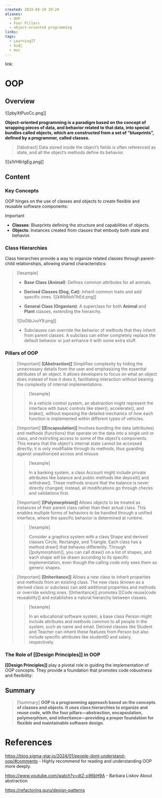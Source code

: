 ```yaml
---
created: 2024-04-19 19:24
aliases:
  - OOP
  - Four Pillars
  - object-oriented programming
links: 
tags:
  - LearningIT
  - bud🌿
  - moc
---
```

link:

# OOP

## Overview

![[pbyXtPuoCc.png]]

**Object-oriented programming is a paradigm based on the concept of wrapping pieces of data, and behavior related to that data, into special bundles called objects, which are constructed from a set of “blueprints”, defined by a programmer, called classes.**

> [!abstract]
>  Data stored inside the object’s fields is often referenced as state, and all the object’s methods define its behavior.

![[sIVH6rlgEg.png]]

## Content

### Key Concepts

OOP hinges on the use of classes and objects to create flexible and reusable software components:

> [!important]
> 
> - **Classes**: Blueprints defining the structure and capabilities of objects.
> - **Objects**: Instances created from classes that embody both state and behavior.

### Class Hierarchies

Class hierarchies provide a way to organize related classes through parent-child relationships, allowing shared characteristics:

> [!example]
> 
> - **Base Class (Animal)**: Defines common attributes for all animals.
> - **Derived Classes (Dog, Cat)**: Inherit common traits and add specific ones.
> ![[kWbNoV1hEd.png]]
> 
> - **General Class (Organism)**: A superclass for both **Animal** and **Plant** classes, extending the hierarchy.
> 
> ![[loGtbJvoY9.png]]
> 
> - Subclasses can override the behavior of methods that they inherit from parent classes. A subclass can either completely replace the default behavior or just enhance it with some extra stuff.

### Pillars of OOP

> [!important] **[[Abstraction]]**
> Simplifies complexity by hiding the unnecessary details from the user and emphasizing the essential attributes of an object. It allows developers to focus on what an object does instead of how it does it, facilitating interaction without bearing the complexity of internal implementations.
> >[!example] 
> >
> > In a vehicle control system, an abstraction might represent the interface with basic controls like steer(), accelerate(), and brake(), without exposing the detailed mechanics of how each function is implemented within different types of vehicles.

> [!important] **[[Encapsulation]]** 
> Involves bundling the data (attributes) and methods (functions) that operate on the data into a single unit or class, and restricting access to some of the object’s components. This means that the object's internal state cannot be accessed directly; it is only modifiable through its methods, thus guarding against unauthorized access and misuse.
>> [!example] 
>> 
>>  In a banking system, a class Account might include private attributes like balance and public methods like deposit() and withdraw(). These methods ensure that the balance is never directly changed; instead, all modifications go through checks and validations first.

> [!important] **[[Polymorphism]]** 
> Allows objects to be treated as instances of their parent class rather than their actual class. This enables multiple forms of behaviors to be handled through a unified interface, where the specific behavior is determined at runtime.
>> [!example] 
>> 
>>  Consider a graphics system with a class Shape and derived classes Circle, Rectangle, and Triangle. Each class has a method draw() that behaves differently. Through [[polymorphism]], you can call draw() on a list of shapes, and each shape will be drawn according to its specific implementation, even though the calling code only sees them as generic shapes.

> [!important] **[[Inheritance]]** 
> Allows a new class to inherit properties and methods from an existing class. The new class (known as a derived class or subclass) can add additional properties and methods or override existing ones. [[Inheritance]] promotes [[Code reuse|code reusability]] and establishes a natural hierarchy between classes.
>> [!example]
>> 
>>  In an educational software system, a base class Person might include attributes and methods common to all people in the system, such as name and email. Derived classes like Student and Teacher can inherit these features from Person but also include specific attributes like studentID and salary, respectively.


### The Role of [[Design Principles]] in OOP

**[[Design Principles]]** play a pivotal role in guiding the implementation of OOP concepts. They provide a foundation that promotes code robustness and flexibility:
## Summary

>[!summary]
> **OOP is a programming approach based on the concepts of classes and objects. It uses class hierarchies to organize and reuse code, with the four pillars—abstraction, encapsulation, polymorphism, and inheritance—providing a proper foundation for flexible and maintainable software design.**

# References

https://blog.sigma-star.io/2024/01/people-dont-understand-oop/#comments - Highly recommend for reading and understanding OOP more deeply.

https://www.youtube.com/watch?v=dtZ-o96bH9A - Barbara Liskov About abstraction

https://refactoring.guru/design-patterns

